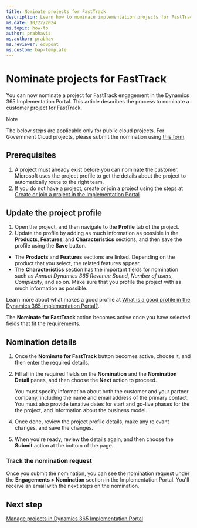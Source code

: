 ```yaml
---
title: Nominate projects for FastTrack
description: Learn how to nominate implementation projects for FastTrack engagement in Dynamics 365 Implementation Portal.
ms.date: 10/22/2024
ms.topic: how-to
author: prabhavis
ms.author: prabhav
ms.reviewer: edupont
ms.custom: bap-template
---
```


# Nominate projects for FastTrack

You can now nominate a project for FastTrack engagement in the Dynamics 365 Implementation Portal. This article describes the process to nominate a customer project for FastTrack.

> [!NOTE]
> The below steps are applicable only for public cloud projects. For Government Cloud projects, please submit the nomination using [this form](https://experience.dynamics.com/d365fasttracknomination/).

## Prerequisites

1. A project must already exist before you can nominate the customer. Microsoft uses the project profile to get the details about the project to automatically route to the right team.
2. If you do not have a project, create or join a project using the steps at [Create or join a project in the Implementation Portal](onboard-project.md).

## Update the project profile

1. Open the project, and then navigate to the **Profile** tab of the project.
2. Update the profile by adding as much information as possible in the **Products**, **Features**, and **Characteristics** sections, and then save the profile using the **Save** button.

  -  The **Products** and **Features** sections are linked. Depending on the product that you select, the related features appear.  
  -  The **Characteristics** section has the important fields for nomination such as *Annual Dynamics 365 Revenue Spend*, *Number of users*, *Complexity*, and so on. Make sure that you profile the project with as much information as possible.

  Learn more about what makes a good profile at [What is a good profile in the Dynamics 365 Implementation Portal?](project-profiling.md).
<!--  ![Profile for Nomination Page](./media/Nomination_Profiling2.png)-->

The **Nominate for FastTrack** action becomes active once you have selected fields that fit the requirements.

## Nomination details

1. Once the **Nominate for FastTrack** button becomes active, choose it, and then enter the required details.
   
2. Fill all in the required fields on the **Nomination** and the **Nomination Detail** panes, and then choose the **Next** action to proceed.

   You must specify information about both the customer and your partner company, including the name and email address of the primary contact. You must also provide tenative dates for start and go-live phases for the the project, and information about the business model.
<!--   ![Nomination Page 1](./media/Nomination_Nominate1.png)
   <br>
   ![Nomination Page 2](./media/Nomination_Nominate2.png)-->
4. Once done, review the project profile details, make any relevant changes, and save the changes.
<!--  ![Nomination Page Review](./media/Nomination_Nominate3.png)-->

5. When you're ready, review the details again, and then choose the **Submit** action at the bottom of the page.
<!--  ![Nomination Page Submit](./media/Nomination_Nominate4.png)-->

### Track the nomination request

Once you submit the nomination, you can see the nomination request under the **Engagements > Nomination** section in the Implementation Portal. You'll receive an email with the next steps on the nomination.
<!--  ![Track Nomination Page](./media/Nomination_Nominate5.png)-->

## Next step

[Manage projects in Dynamics 365 Implementation Portal](manage-projects.md)  

